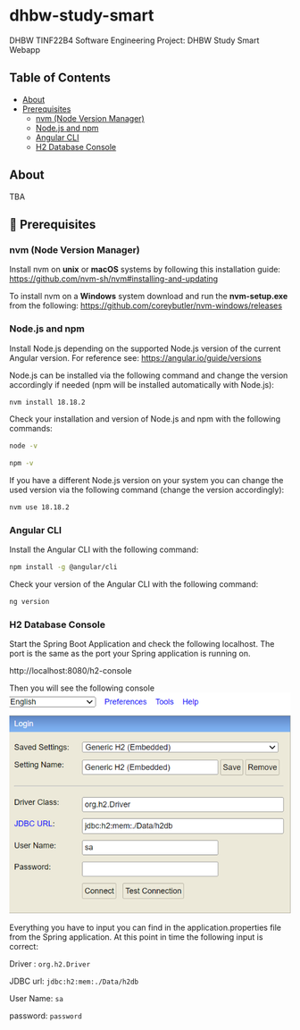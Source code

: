 # dhbw-study-smart
DHBW TINF22B4 Software Engineering Project: DHBW Study Smart Webapp

## Table of Contents
- [About](#about)
- [Prerequisites](#-prerequisites)
  - [nvm (Node Version Manager)](#nvm-node-version-manager)
  - [Node.js and npm](#nodejs-and-npm)
  - [Angular CLI](#angular-cli)
  - [H2 Database Console](#h2-database-console)

## About
TBA

## 📝 Prerequisites

### nvm (Node Version Manager)
Install nvm on **unix** or **macOS** systems by following this installation guide: https://github.com/nvm-sh/nvm#installing-and-updating

To install nvm on a **Windows** system download and run the **nvm-setup.exe** from the following: https://github.com/coreybutler/nvm-windows/releases

### Node.js and npm
Install Node.js depending on the supported Node.js version of the current Angular version. For reference see: https://angular.io/guide/versions

Node.js can be installed via the following command and change the version accordingly if needed (npm will be installed automatically with Node.js):
```bash
nvm install 18.18.2
```

Check your installation and version of Node.js and npm with the following commands:
```bash
node -v
```
```bash
npm -v
```

If you have a different Node.js version on your system you can change the used version via the following command (change the version accordingly):
```bash
nvm use 18.18.2
```

### Angular CLI
Install the Angular CLI with the following command:
```bash
npm install -g @angular/cli
```

Check your version of the Angular CLI with the following command:
```bash
ng version
```

### H2 Database Console
Start the Spring Boot Application and check the following localhost.
The port is the same as the port your Spring application is running on.

http://localhost:8080/h2-console

Then you will see the following console
![img.png](images/img.png)

Everything you have to input you can find in the application.properties file from 
the Spring application. At this point in time the following input is correct: 


Driver :    ```org.h2.Driver```

JDBC url:   ```jdbc:h2:mem:./Data/h2db```

User Name:  ```sa```

password:   ```password```
